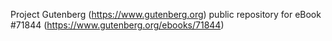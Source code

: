 Project Gutenberg (https://www.gutenberg.org) public repository
for eBook #71844 (https://www.gutenberg.org/ebooks/71844)
